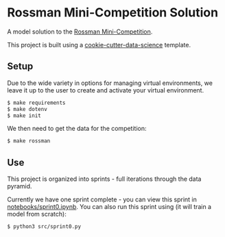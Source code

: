 # Rossman Mini-Competition Solution

A model solution to the [Rossman Mini-Competition](https://github.com/ADGEfficiency/minicomp-rossman).

This project is built using a [cookie-cutter-data-science](https://github.com/ADGEfficiency/cookie-cutter-data-science) template.


## Setup

Due to the wide variety in options for managing virtual environments, we leave it up to the user to create and activate your virtual environment.

```bash
$ make requirements
$ make dotenv
$ make init
```

We then need to get the data for the competition:

```bash
$ make rossman
```

## Use

This project is organized into sprints - full iterations through the data pyramid.

Currently we have one sprint complete - you can view this sprint in [notebooks/sprint0.ipynb](). You can also run this sprint using (it will train a model from scratch):

```bash
$ python3 src/sprint0.py 
```
